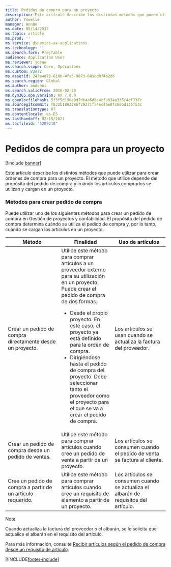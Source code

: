 ```yaml
---
title: Pedidos de compra para un proyecto
description: Este artículo describe los distintos métodos que puede utilizar para crear órdenes de compra para un proyecto. El método que utilice depende del propósito del pedido de compra y cuándo los artículos comprados se utilizan y cargan en un proyecto.
author: Yowelle
manager: AnnBe
ms.date: 09/14/2017
ms.topic: article
ms.prod: ''
ms.service: dynamics-ax-applications
ms.technology: ''
ms.search.form: ProjTable
audience: Application User
ms.reviewer: josaw
ms.search.scope: Core, Operations
ms.custom: 83972
ms.assetid: 247e4d72-610b-4fa5-9873-601ed0f4b2d6
ms.search.region: Global
ms.author: andchoi
ms.search.validFrom: 2016-02-28
ms.dyn365.ops.version: AX 7.0.0
ms.openlocfilehash: 5f3f5d196e0d7db4a6d8c4cfe834a335f4ef737c
ms.sourcegitcommit: fa32b1893286f20271fa4ec4be8fc68bd135f53c
ms.translationtype: HT
ms.contentlocale: es-ES
ms.lasthandoff: 02/15/2021
ms.locfileid: "5289210"
---
```

# <a name="purchase-orders-for-a-project"></a>Pedidos de compra para un proyecto

[!include [banner](../includes/banner.md)]

Este artículo describe los distintos métodos que puede utilizar para crear órdenes de compra para un proyecto. El método que utilice depende del propósito del pedido de compra y cuándo los artículos comprados se utilizan y cargan en un proyecto.

### <a name="methods-for-creating-a-purchase-order"></a>Métodos para crear pedido de compra

Puede utilizar uno de los siguientes métodos para crear un pedido de compra en Gestión de proyectos y contabilidad. El propósito del pedido de compra determina cuándo se utiliza el pedido de compra y, por lo tanto, cuándo se cargan los artículos en un proyecto.

<table>
<colgroup>
<col width="33%" />
<col width="33%" />
<col width="33%" />
</colgroup>
<thead>
<tr class="header">
<th>Método</th>
<th>Finalidad</th>
<th>Uso de artículos</th>
</tr>
</thead>
<tbody>
<tr class="odd">
<td>Crear un pedido de compra directamente desde un proyecto.</td>
<td>Utilice este método para comprar artículos a un proveedor externo para su utilización en un proyecto. Puede crear el pedido de compra de dos formas:
<ul>
<li>Desde el propio proyecto. En este caso, el proyecto ya está definido para la orden de compra.</li>
<li>Dirigiéndose hasta el pedido de compra del proyecto. Debe seleccionar tanto el proveedor como el proyecto para el que se va a crear el pedido de compra.</li>
</ul></td>
<td>Los artículos se usan cuando se actualiza la factura del proveedor.</td>
</tr>
<tr class="even">
<td>Crear un pedido de compra desde un pedido de ventas.</td>
<td>Utilice este método para comprar artículos cuando cree un pedido de venta a partir de un proyecto.</td>
<td>Los artículos se consumen cuando el pedido de venta se factura al cliente.</td>
</tr>
<tr class="odd">
<td>Cree un pedido de compra a partir de un artículo requerido.</td>
<td>Utilice este método para comprar artículos cuando cree un requisito de elemento a partir de un proyecto.</td>
<td>Los artículos se consumen cuando se actualiza el albarán de requisitos del artículo.</td>
</tr>
</tbody>
</table>

> [!NOTE] 
> Cuando actualiza la factura del proveedor o el albarán, se le solicita que actualice el albarán en el requisito del artículo.

Para más información, consulte [Recibir artículos según el pedido de compra desde un requisito de artículo](tasks/receive-items-purchase-order-item-requirement.md).



[!INCLUDE[footer-include](../includes/footer-banner.md)]